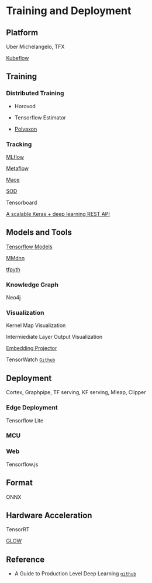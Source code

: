 # Training and Deployment

## Platform

Uber Michelangelo, TFX

[Kubeflow](https://www.kubeflow.org/)

## Training

### Distributed Training

* Horovod

* Tensorflow Estimator

* [Polyaxon](https://polyaxon.com/)

### Tracking

[MLflow](https://mlflow.org/)

[Metaflow](https://metaflow.org/)

[Mace](https://github.com/XiaoMi/mace)

[SOD](https://github.com/symisc/sod)

Tensorboard

[A scalable Keras + deep learning REST API](https://www.pyimagesearch.com/2018/01/29/scalable-keras-deep-learning-rest-api/)

## Models and Tools

[Tensorflow Models](https://github.com/tensorflow/models)

[MMdnn](https://github.com/Microsoft/MMdnn)

[tfpyth](https://github.com/BlackHC/tfpyth)

### Knowledge Graph

Neo4j

### Visualization

Kernel Map Visualization

Intermiediate Layer Output Visualization 

[Embedding Projector](https://towardsdatascience.com/visualizing-bias-in-data-using-embedding-projector-649bc65e7487)

TensorWatch [`Github`](https://github.com/microsoft/tensorwatch)

## Deployment

Cortex, Graphpipe, TF serving, KF serving, Mleap, Clipper

### Edge Deployment

Tensorflow Lite

### MCU

### Web

Tensorflow.js

## Format

ONNX

## Hardware Acceleration

TensorRT

[GLOW](https://github.com/pytorch/glow)

## Reference
* A Guide to Production Level Deep Learning [`github`](https://github.com/alirezadir/Production-Level-Deep-Learning)
